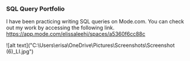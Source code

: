 ### SQL Query Portfolio

I have been practicing writing SQL queries on Mode.com. You can check out my work by accessing the following link. 
https://app.mode.com/elissaleehj/spaces/a5360f6cc88c


![alt text]("C:\Users\erisa\OneDrive\Pictures\Screenshots\Screenshot (6)_LI.jpg")
